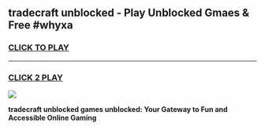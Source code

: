 
## tradecraft unblocked - Play Unblocked Gmaes & Free #whyxa
<h3>
<a href="https://news.freeplayer.one?title=tradecraft_unblocked&ref=24F">CLICK TO PLAY</a></h3>
<hr>

<h3>
<a href="https://news.freeplayer.one?title=tradecraft_unblocked&ref=24F">CLICK 2 PLAY</a>
  
</h3>

<a href="https://news.freeplayer.one?title=tradecraft_unblocked&ref=24F/"><img src="https://clearcache.store/games.png"></a>


**tradecraft unblocked games unblocked: Your Gateway to Fun and Accessible Online Gaming**

